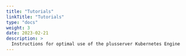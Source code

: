 ```yaml
---
title: "Tutorials"
linkTitle: "Tutorials"
type: "docs"
weight: 3
date: 2023-02-21
description: >
  Instructions for optimal use of the plusserver Kubernetes Engine
---
```

